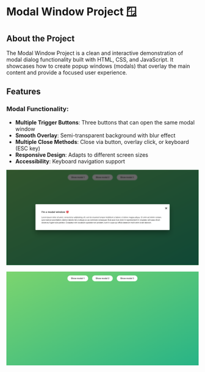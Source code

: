 # Modal Window Project 🪟

## About the Project

The Modal Window Project is a clean and interactive demonstration of modal dialog functionality built with HTML, CSS, and JavaScript. It showcases how to create popup windows (modals) that overlay the main content and provide a focused user experience.

## Features

### Modal Functionality:

- **Multiple Trigger Buttons**: Three buttons that can open the same modal window
- **Smooth Overlay**: Semi-transparent background with blur effect
- **Multiple Close Methods**: Close via button, overlay click, or keyboard (ESC key)
- **Responsive Design**: Adapts to different screen sizes
- **Accessibility**: Keyboard navigation support

![alt text](<Screenshot 2025-07-20 234526.png>)

![alt text](<Screenshot 2025-07-20 234535.png>)
